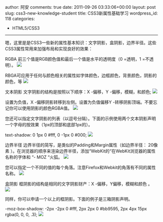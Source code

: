 author: 阿安
comments: true
date: 2011-09-26 03:33:06+00:00
layout: post
slug: css3-new-knowledge-student
title: CSS3新属性基础学习
wordpress_id: 118
categories:
- HTML5/CSS3
---

嗯，这里是是CSS3一些新的属性基本知识：文字阴影，盒阴影，边界半径。这些CSS3属性常用来加强布局和实现良好的效果：

RGBA
前三个值是RGB颜色值和最后一个值是水平的透明度（0 =透明，1 =不透明）。
[![](/wp-content/uploads/2011/09/rgba.gif)](/wp-content/uploads/2011/09/rgba.gif)
  

RBGA可应用于任何与颜色相关的属性如字体颜色，边框颜色，背景颜色，阴影的颜色，等
[![](/wp-content/uploads/2011/09/rgba2.gif)](/wp-content/uploads/2011/09/rgba2.gif)
  
<!-- more -->
文本阴影
文字阴影的结构是按照以下顺序：X -偏移，Y -偏移，模糊，和颜色;
[![](/wp-content/uploads/2011/09/text-shadow.gif)](/wp-content/uploads/2011/09/text-shadow.gif)
  

设置为负值，X -偏移阴影转移到左侧。设置为负值偏移Y -转移阴影顶端。不要忘记你可以使用阴影的颜色RGBA值。
[![](/wp-content/uploads/2011/09/text-shadow-example2.gif)](/wp-content/uploads/2011/09/text-shadow-example2.gif)
  

您还可以指定文字阴影的列表（以逗号分隔）。下面的示例使用两个文本阴影声明一个字母的按效果（1px的顶部和底部1px的）。

text-shadow: 0 1px 0 #fff, 0 -1px 0 #000;
[![](/wp-content/uploads/2011/09/text-shadow-example3.gif)](/wp-content/uploads/2011/09/text-shadow-example3.gif)
  

边界半径
边界半径的简写，是类似的Padding和Margin属性（如边界半径： 20像素 ）。在浏览器的顺序来渲染边界半径，添加“WebKit的“在WebKit浏览器的属性名称的字体和 “- MOZ “火狐。
[![](/wp-content/uploads/2011/09/border-radius.gif)](/wp-content/uploads/2011/09/border-radius.gif)
  

您可以指定一个不同的值的每个角落。注意Firefox和Webkit的角落有不同的属性名称。
[![](/wp-content/uploads/2011/09/border-radius-corners.gif)](/wp-content/uploads/2011/09/border-radius-corners.gif)
  

盒阴影
框阴影的结构是相同的文字阴影财产：X -偏移，Y偏移，模糊和颜色 。
[![](/wp-content/uploads/2011/09/box-shadow.gif)](/wp-content/uploads/2011/09/box-shadow.gif)
  

同样，你可以申请一个以上的框阴影。下面的例子是三箱阴影声明。

-moz-box-shadow: -2px -2px 0 #fff, 2px 2px 0 #bb9595, 2px 4px 15px rgba(0, 0, 0, .3);
[![](/wp-content/uploads/2011/09/box-shadow2.gif)](/wp-content/uploads/2011/09/box-shadow2.gif)
